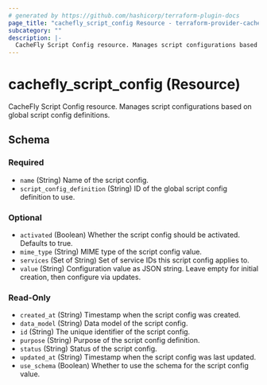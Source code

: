 ```yaml
---
# generated by https://github.com/hashicorp/terraform-plugin-docs
page_title: "cachefly_script_config Resource - terraform-provider-cachefly"
subcategory: ""
description: |-
  CacheFly Script Config resource. Manages script configurations based on global script config definitions.
---
```


# cachefly_script_config (Resource)

CacheFly Script Config resource. Manages script configurations based on global script config definitions.



<!-- schema generated by tfplugindocs -->
## Schema

### Required

- `name` (String) Name of the script config.
- `script_config_definition` (String) ID of the global script config definition to use.

### Optional

- `activated` (Boolean) Whether the script config should be activated. Defaults to true.
- `mime_type` (String) MIME type of the script config value.
- `services` (Set of String) Set of service IDs this script config applies to.
- `value` (String) Configuration value as JSON string. Leave empty for initial creation, then configure via updates.

### Read-Only

- `created_at` (String) Timestamp when the script config was created.
- `data_model` (String) Data model of the script config.
- `id` (String) The unique identifier of the script config.
- `purpose` (String) Purpose of the script config definition.
- `status` (String) Status of the script config.
- `updated_at` (String) Timestamp when the script config was last updated.
- `use_schema` (Boolean) Whether to use the schema for the script config value.
